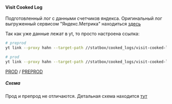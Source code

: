 #### Visit Cooked Log

Подготовленный лог с данными счетчиков яндекса. Оригинальный лог выгруженный сервисом "Яндекс.Метрика" находиться [здесь](https://yt.yandex-team.ru/hahn/navigation?path=//logs/hit-log)

Так как уже данные лежат в yt, то просто настроена ссылка:

```bash
# preprod
yt link --proxy hahn --target-path //statbox/cooked_logs/visit-cooked-log/v1/1d --link-path //home/cloud-dwh/data/preprod/raw/statbox/visit_cooked_log

# prod
yt link --proxy hahn --target-path //statbox/cooked_logs/visit-cooked-log/v1/1d --link-path //home/cloud-dwh/data/prod/raw/statbox/visit_cooked_log
```

[PROD](https://yt.yandex-team.ru/hahn/navigation?path=//home/cloud-dwh/data/prod/raw/statbox/visit_cooked_logs)
/ [PREPROD](https://yt.yandex-team.ru/hahn/navigation?path=//home/cloud-dwh/data/preprod/raw/statbox/visit_cooked_logs)

##### Схема

Прод и препрод не отличаются. Детальная схема
находится [тут](https://wiki.yandex-team.ru/jandexmetrika/data/metrikatables/visit-v2-log/)

